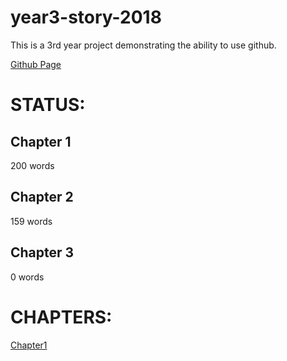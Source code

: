 year3-story-2018
================

This is a 3rd year project demonstrating the ability to use github. 

[Github Page](https://adzierzak.github.io/year3-story-2018)


STATUS:
=======

Chapter 1
---------
200 words

Chapter 2
---------
159 words

Chapter 3
---------
0 words

CHAPTERS:
========
[Chapter1](https://github.com/aDzierzak/year3-story-2018/chapter1.html)